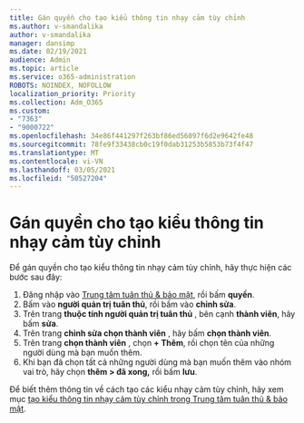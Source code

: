 ```yaml
---
title: Gán quyền cho tạo kiểu thông tin nhạy cảm tùy chỉnh
ms.author: v-smandalika
author: v-smandalika
manager: dansimp
ms.date: 02/19/2021
audience: Admin
ms.topic: article
ms.service: o365-administration
ROBOTS: NOINDEX, NOFOLLOW
localization_priority: Priority
ms.collection: Adm_O365
ms.custom:
- "7363"
- "9000722"
ms.openlocfilehash: 34e86f441297f263bf86ed56097f6d2e9642fe48
ms.sourcegitcommit: 78fe9f33438cb0c19f0dab31253b5853b73f4f47
ms.translationtype: MT
ms.contentlocale: vi-VN
ms.lasthandoff: 03/05/2021
ms.locfileid: "50527204"
---
```

# <a name="assign-permissions-for-custom-sensitive-information-type-creation"></a>Gán quyền cho tạo kiểu thông tin nhạy cảm tùy chỉnh

Để gán quyền cho tạo kiểu thông tin nhạy cảm tùy chỉnh, hãy thực hiện các bước sau đây:

1. Đăng nhập vào [Trung tâm tuân thủ & bảo mật](https://sip.protection.office.com/), rồi bấm **quyền**.
2. Bấm vào **người quản trị tuân thủ**, rồi bấm vào **chỉnh sửa**.
3. Trên trang **thuộc tính người quản trị tuân thủ** , bên cạnh **thành viên**, hãy bấm **sửa**.
4. Trên trang **chỉnh sửa chọn thành viên** , hãy bấm **chọn thành viên**.
5. Trên trang **chọn thành viên** , chọn **+ Thêm**, rồi chọn tên của những người dùng mà bạn muốn thêm.
6. Khi bạn đã chọn tất cả những người dùng mà bạn muốn thêm vào nhóm vai trò, hãy chọn **thêm > đã xong,** rồi bấm **lưu**.

Để biết thêm thông tin về cách tạo các kiểu nhạy cảm tùy chỉnh, hãy xem mục [tạo kiểu thông tin nhạy cảm tùy chỉnh trong Trung tâm tuân thủ & bảo mật](https://docs.microsoft.com/microsoft-365/compliance/create-a-custom-sensitive-information-type).